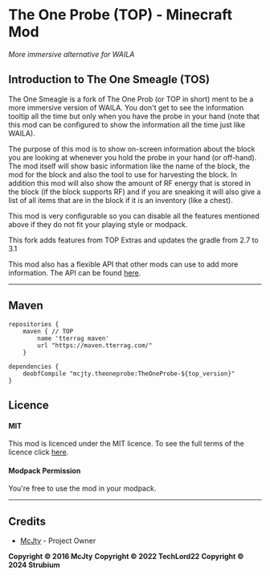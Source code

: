 # The One Probe (TOP) - Minecraft Mod
_More immersive alternative for WAILA_

## Introduction to The One Smeagle (TOS)

The One Smeagle is a fork of The One Prob (or TOP in short) ment to be a more immersive version of WAILA. You don't get to see the information tooltip all the time but only when you have the probe in your hand (note that this mod can be configured to show the information all the time just like WAILA).

The purpose of this mod is to show on-screen information about the block you are looking at whenever you hold the probe in your hand (or off-hand). The mod itself will show basic information like the name of the block, the mod for the block and also the tool to use for harvesting the block. In addition this mod will also show the amount of RF energy that is stored in the block (if the block supports RF) and if you are sneaking it will also give a list of all items that are in the block if it is an inventory (like a chest).

This mod is very configurable so you can disable all the features mentioned above if they do not fit your playing style or modpack.

This fork adds features from TOP Extras and updates the gradle from 2.7 to 3.1

This mod also has a flexible API that other mods can use to add more information. The API can be found [here](https://github.com/McJty/TheOneProbe/tree/master/src/main/java/mcjty/theoneprobe/api).

***

## Maven

    repositories {
        maven { // TOP
            name 'tterrag maven'
            url "https://maven.tterrag.com/"
        }

    dependencies {
        deobfCompile "mcjty.theoneprobe:TheOneProbe-${top_version}"
    }

## Licence

#### MIT

This mod is licenced under the MIT licence. To see the full terms of the licence click [here](https://github.com/McJty/TheOneProbe/blob/1.10/LICENCE).

#### Modpack Permission

You're free to use the mod in your modpack.

***

## Credits

- [McJty](https://twitter.com/McJty) - Project Owner

**Copyright © 2016 McJty**
**Copyright © 2022 TechLord22**
**Copyright © 2024 Strubium**
